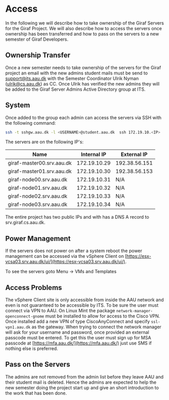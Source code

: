 # Access

In the following we will describe how to take ownership of the Giraf Servers for
the Giraf Project. We will also describe how to access the servers once ownership
has been transferred and how to pass on the servers to a new semester of Giraf Developers.

## Ownership Transfer

Once a new semester needs to take ownership of the servers for the Giraf project
an email with the new admins student mails must be send to [support@its.aau.dk](mailto:support@its.aau.dk)
with the Semester Coordinator Ulrik Nyman ([ulrik@cs.aau.dk](mailto:ulrik@cs.aau.dk))
as CC. Once Ulrik has verified the new admins they will be added to the Giraf Server
Admins Active Directory group at ITS.

## System

Once added to the group each admin can access the servers via SSH with the following
command:

```bash
ssh -t sshgw.aau.dk -l <USERNAME>@student.aau.dk  ssh 172.19.10.<IP>
```

The servers are on the following IP's:

|Name                       |Internal IP    |External IP   |
|---                        |---            |---           |
|giraf-master00.srv.aau.dk  |172.19.10.29   |192.38.56.151 |
|giraf-master01.srv.aau.dk  |172.19.10.30   |192.38.56.153 |
|giraf-node00.srv.aau.dk    |172.19.10.31   |N/A           |
|giraf-node01.srv.aau.dk    |172.19.10.32   |N/A           |
|giraf-node02.srv.aau.dk    |172.19.10.33   |N/A           |
|giraf-node03.srv.aau.dk    |172.19.10.34   |N/A           |

The entire project has two public IPs and with has a DNS A record to srv.giraf.cs.aau.dk.

## Power Management

If the servers does not power on after a system reboot the power management can
be accessed via the vSphere Client on [https://esx-vcsa03.srv.aau.dk/ui/](https://esx-vcsa03.srv.aau.dk/ui/).

To see the servers goto Menu -> VMs and Templates

## Access Problems

The vSphere Client site is only accessible from inside the AAU network and even
is not guaranteed to be accessible by ITS. To be sure the user must connect via
VPN to AAU. On Linux Mint the package ``network-manager-openconnect-gnome`` must
be installed to allow for access to the Cisco VPN. Once installed add a new VPN
of type CiscoAnyConnect and specify ``ssl-vpn1.aau.dk`` as the gateway. When trying
to connect the network manager will ask for your username and password, once provided
an external passcode must be entered. To get this the user must sign up for MSA
passcode at [https://mfa.aau.dk/](https://mfa.aau.dk/) just use SMS if nothing else
is preferred.

## Pass on the Servers

The admins are not removed from the admin list before they leave AAU and their
student mail is deleted. Hence the admins are expected to help the new semester
doing the project start up and give an short introduction to the work that has been
done.
